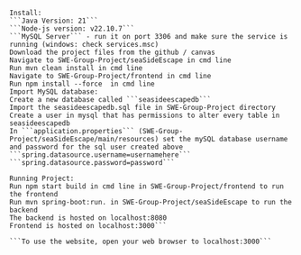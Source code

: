``` Installation Guide:
Install:
```Java Version: 21```
```Node-js version: v22.10.7```
```MySQL Server``` - run it on port 3306 and make sure the service is running (windows: check services.msc)
Download the project files from the github / canvas
Navigate to SWE-Group-Project/seaSideEscape in cmd line
Run mvn clean install in cmd line
Navigate to SWE-Group-Project/frontend in cmd line
Run npm install --force  in cmd line
Import MySQL database:
Create a new database called ```seasideescapedb```
Import the seasideescapedb.sql file in SWE-Group-Project directory
Create a user in mysql that has permissions to alter every table in seasideescapedb
In ```application.properties``` (SWE-Group-Project/seaSideEscape/main/resources) set the mySQL database username and password for the sql user created above
```spring.datasource.username=usernamehere```
```spring.datasource.password=password```

Running Project:
Run npm start build in cmd line in SWE-Group-Project/frontend to run the frontend
Run mvn spring-boot:run. in SWE-Group-Project/seaSideEscape to run the backend
The backend is hosted on localhost:8080
Frontend is hosted on localhost:3000```

```To use the website, open your web browser to localhost:3000```




